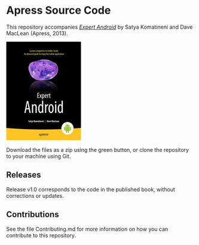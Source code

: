 # Apress Source Code

This repository accompanies [*Expert Android*](http://www.apress.com/9781430249504) by Satya Komatineni and Dave  MacLean (Apress, 2013).

![Cover image](9781430249504.jpg)

Download the files as a zip using the green button, or clone the repository to your machine using Git.

## Releases

Release v1.0 corresponds to the code in the published book, without corrections or updates.

## Contributions

See the file Contributing.md for more information on how you can contribute to this repository.
